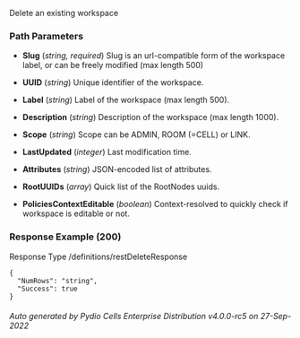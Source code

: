 






 
Delete an existing workspace  


### Path Parameters

 - **Slug** (_string, required_) Slug is an url-compatible form of the workspace label, or can be freely modified (max length 500)

 - **UUID** (_string_) Unique identifier of the workspace.

 - **Label** (_string_) Label of the workspace (max length 500).

 - **Description** (_string_) Description of the workspace (max length 1000).

 - **Scope** (_string_) Scope can be ADMIN, ROOM (=CELL) or LINK.

 - **LastUpdated** (_integer_) Last modification time.

 - **Attributes** (_string_) JSON-encoded list of attributes.

 - **RootUUIDs** (_array_) Quick list of the RootNodes uuids.

 - **PoliciesContextEditable** (_boolean_) Context-resolved to quickly check if workspace is editable or not.




### Response Example (200)
Response Type /definitions/restDeleteResponse

```
{
  "NumRows": "string",
  "Success": true
}
```




###### Auto generated by Pydio Cells Enterprise Distribution v4.0.0-rc5 on 27-Sep-2022
